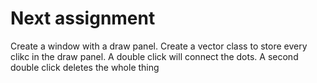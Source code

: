 # Next assignment

Create a window with a draw panel. Create a vector class to store every clikc
in the draw panel. A double click will connect the dots. A second double click
deletes the whole thing

